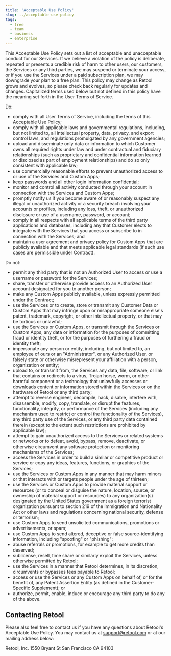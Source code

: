 ```yaml
---
title: 'Acceptable Use Policy'
slug: ../acceptable-use-policy
tags:
  - free
  - team
  - business
  - enterprise
---
```


This Acceptable Use Policy sets out a list of acceptable and unacceptable conduct for our Services. If we believe a violation of the policy is deliberate, repeated or presents a credible risk of harm to other users, our customers, the Services or any third parties, we may suspend or terminate your access, or if you use the Services under a paid subscription plan, we may downgrade your plan to a free plan. This policy may change as Retool grows and evolves, so please check back regularly for updates and changes. Capitalized terms used below but not defined in this policy have the meaning set forth in the User Terms of Service.

Do:

* comply with all User Terms of Service, including the terms of this Acceptable Use Policy;
* comply with all applicable laws and governmental regulations, including, but not limited to, all intellectual property, data, privacy, and export control laws, and regulations promulgated by any government agencies;
* upload and disseminate only data or information to which Customer owns all required rights under law and under contractual and fiduciary relationships (such as proprietary and confidential information learned or disclosed as part of employment relationships) and do so only consistent with applicable law;
* use commercially reasonable efforts to prevent unauthorized access to or use of the Services and Custom Apps;
* keep passwords and all other login information confidential;
* monitor and control all activity conducted through your account in connection with the Services and Custom Apps;
* promptly notify us if you become aware of or reasonably suspect any illegal or unauthorized activity or a security breach involving your accounts or profiles, including any loss, theft, or unauthorized disclosure or use of a username, password, or account;
* comply in all respects with all applicable terms of the third party applications and databases, including any that Customer elects to integrate with the Services that you access or subscribe to in connection with the Services; and
* maintain a user agreement and privacy policy for Custom Apps that are publicly available and that meets applicable legal standards (if such use cases are permissible under Contract).

Do not:

* permit any third party that is not an Authorized User to access or use a username or password for the Services;
* share, transfer or otherwise provide access to an Authorized User account designated for you to another person;
* make any Custom Apps publicly available, unless expressly permitted under the Contract;
* use the Services or to create, store or transmit any Customer Data or Custom Apps that may infringe upon or misappropriate someone else's patent, trademark, copyright, or other intellectual property, or that may be tortious or unlawful;
* use the Services or Custom Apps, or transmit through the Services or Custom Apps, any data or information for the purposes of committing fraud or identity theft, or for the purposes of furthering a fraud or identity theft;
* impersonate any person or entity, including, but not limited to, an employee of ours or an "Administrator", or any Authorized User, or falsely state or otherwise misrepresent your affiliation with a person, organization or entity;
* upload to, or transmit from, the Services any data, file, software, or link that contains or redirects to a virus, Trojan horse, worm, or other harmful component or a technology that unlawfully accesses or downloads content or information stored within the Services or on the hardware of Retool or any third party;
* attempt to reverse engineer, decompile, hack, disable, interfere with, disassemble, modify, copy, translate, or disrupt the features, functionality, integrity, or performance of the Services (including any mechanism used to restrict or control the functionality of the Services), any third party use of the Services, or any third party data contained therein (except to the extent such restrictions are prohibited by applicable law);
* attempt to gain unauthorized access to the Services or related systems or networks or to defeat, avoid, bypass, remove, deactivate, or otherwise circumvent any software protection or monitoring mechanisms of the Services;
* access the Services in order to build a similar or competitive product or service or copy any ideas, features, functions, or graphics of the Services;
* use the Services or Custom Apps in any manner that may harm minors or that interacts with or targets people under the age of thirteen;
* use the Services or Custom Apps to provide material support or resources (or to conceal or disguise the nature, location, source, or ownership of material support or resources) to any organization(s) designated by the United States government as a foreign terrorist organization pursuant to section 219 of the Immigration and Nationality Act or other laws and regulations concerning national security, defense or terrorism;
* use Custom Apps to send unsolicited communications, promotions or advertisements, or spam;
* use Custom Apps to send altered, deceptive or false source-identifying information, including "spoofing" or "phishing";
* abuse referrals or promotions, for example to get more credits than deserved;
* sublicense, resell, time share or similarly exploit the Services, unless otherwise permitted by Retool;
* use the Services in a manner that Retool determines, in its discretion, circumvents or bypasses fees payable to Retool;
* access or use the Services or any Custom Apps on behalf of, or for the benefit of, any Patent Assertion Entity (as defined in the Customer-Specific Supplement); or
* authorize, permit, enable, induce or encourage any third party to do any of the above.

## Contacting Retool

Please also feel free to contact us if you have any questions about Retool's Acceptable Use Policy. You may contact us at support@retool.com or at our mailing address below:

Retool, Inc.
1550 Bryant St
San Francisco
CA 94103
